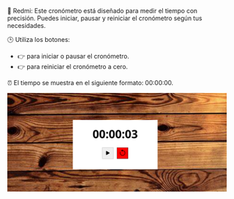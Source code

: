 <div id="redmi">
  <p>🔴 Redmi: Este cronómetro está diseñado para medir el tiempo con precisión. Puedes iniciar, pausar y reiniciar el cronómetro según tus necesidades.</p>
  <p>🕒 Utiliza los botones:</p>
  <ul>
    <li>👉 <span id="boton-inicio-pausa" class="iniciar"><i class="bi bi-play-fill"></i></span> para iniciar o pausar el cronómetro.</li>
    <li>👉 <span id="boton-reiniciar"><i class="bi bi-arrow-counterclockwise"></i></span> para reiniciar el cronómetro a cero.</li>
  </ul>
  <p>⏰ El tiempo se muestra en el siguiente formato: <span id="cronometro">00:00:00</span>.</p>
  <div align="center">
    <img src="./cronometro/img/img-cronometro.PNG" alt="vista">
  </div>
</div>
